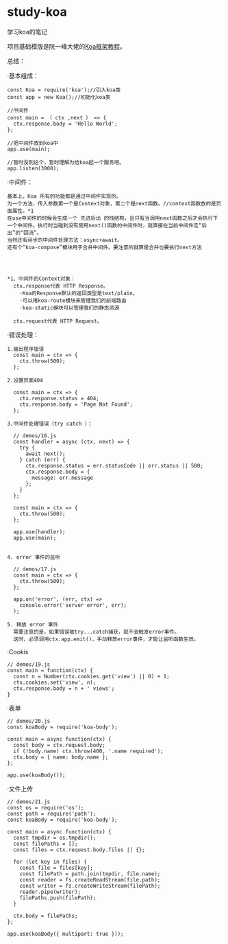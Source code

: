 # study-koa
学习koa的笔记


项目基础模版是阮一峰大佬的[Koa框架教程](http://www.ruanyifeng.com/blog/2017/08/koa.html)。


总结：

  ·基本组成：

    const Koa = require('koa');//引入koa类
    const app = new Koa();//初始化koa类

    //中间件
    const main = （ ctx ,next ） => {
      ctx.response.body = 'Hello World';
    };

    //把中间件放到koa中
    app.use(main);

    //暂时没剖这个，暂时理解为给koa起一个服务吧。
    app.listen(3000);


  ·中间件：

    基本上，Koa 所有的功能都是通过中间件实现的。
    为一个方法，传入参数第一个是Context对象，第二个是next函数。//context函数放的是页面属性。*1
    在use中间件的时候会生成一个 先进后出 的栈结构，且只有当调用next函数之后才会执行下一个中间件。执行时当碰到没有使用next()函数的中间件时，就直接在当前中间件走“后出”的“回流”。
    当然还有异步的中间件处理方法：async+await。
    还有个“koa-compose”模块用于合并中间件。要注意的就算是合并也要执行next方法




    *1、中间件的Context对象：
      ctx.response代表 HTTP Response。
        ·Koa的Response默认的返回类型是text/plain。
        ·可以用koa-route模块来管理我们的前端路由
        ·koa-static模块可以管理我们的静态资源

      ctx.request代表 HTTP Request。




  ·错误处理：

    1.输出程序错误
      const main = ctx => {
        ctx.throw(500);
      };

    2.设置页面404

      const main = ctx => {
        ctx.response.status = 404;
        ctx.response.body = 'Page Not Found';
      };

    3.中间件处理错误（try catch ）：
    
      // demos/16.js
      const handler = async (ctx, next) => {
        try {
          await next();
        } catch (err) {
          ctx.response.status = err.statusCode || err.status || 500;
          ctx.response.body = {
            message: err.message
          };
        }
      };

      const main = ctx => {
        ctx.throw(500);
      };

      app.use(handler);
      app.use(main);


    4. error 事件的监听

      // demos/17.js
      const main = ctx => {
        ctx.throw(500);
      };

      app.on('error', (err, ctx) =>
        console.error('server error', err);
      );
    
    5. 释放 error 事件
      需要注意的是，如果错误被try...catch捕获，就不会触发error事件。
      这时，必须调用ctx.app.emit()，手动释放error事件，才能让监听函数生效。


  
  ·Cookis

    // demos/19.js
    const main = function(ctx) {
      const n = Number(ctx.cookies.get('view') || 0) + 1;
      ctx.cookies.set('view', n);
      ctx.response.body = n + ' views';
    }

  ·表单

    // demos/20.js
    const koaBody = require('koa-body');

    const main = async function(ctx) {
      const body = ctx.request.body;
      if (!body.name) ctx.throw(400, '.name required');
      ctx.body = { name: body.name };
    };

    app.use(koaBody());


  ·文件上传

    // demos/21.js
    const os = require('os');
    const path = require('path');
    const koaBody = require('koa-body');

    const main = async function(ctx) {
      const tmpdir = os.tmpdir();
      const filePaths = [];
      const files = ctx.request.body.files || {};

      for (let key in files) {
        const file = files[key];
        const filePath = path.join(tmpdir, file.name);
        const reader = fs.createReadStream(file.path);
        const writer = fs.createWriteStream(filePath);
        reader.pipe(writer);
        filePaths.push(filePath);
      }

      ctx.body = filePaths;
    };

    app.use(koaBody({ multipart: true }));
